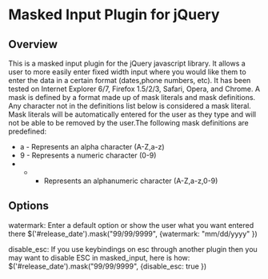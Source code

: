 Masked Input Plugin for jQuery
==============================

Overview
--------
This is a masked input plugin for the jQuery javascript library. It allows a user to more easily enter fixed width input where you would like them to enter the data in a certain format (dates,phone numbers, etc). It has been tested on Internet Explorer 6/7, Firefox 1.5/2/3, Safari, Opera, and Chrome.  A mask is defined by a format made up of mask literals and mask definitions. Any character not in the definitions list below is considered a mask literal. Mask literals will be automatically entered for the user as they type and will not be able to be removed by the user.The following mask definitions are predefined:
* a - Represents an alpha character (A-Z,a-z)
* 9 - Represents a numeric character (0-9)
* * - Represents an alphanumeric character (A-Z,a-z,0-9)

Options
-------

watermark: Enter a default option or show the user what you want entered there
  $('#release_date').mask("99/99/9999", {watermark: "mm/dd/yyyy" })

disable_esc: If you use keybindings on esc through another plugin then you may want to disable ESC in masked_input, here is how:
  $('#release_date').mask("99/99/9999", {disable_esc: true })		